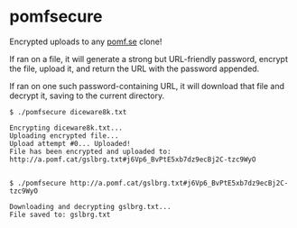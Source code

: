 # pomfsecure
Encrypted uploads to any [pomf.se](http://pomf.se) clone!

If ran on a file, it will generate a strong but URL-friendly password, encrypt the file, upload it, and return the URL with the password appended.

If ran on one such password-containing URL, it will download that file and decrypt it, saving to the current directory.


```
$ ./pomfsecure diceware8k.txt

Encrypting diceware8k.txt...
Uploading encrypted file...
Upload attempt #0... Uploaded!
File has been encrypted and uploaded to: http://a.pomf.cat/gslbrg.txt#j6Vp6_BvPtE5xb7dz9ecBj2C-tzc9WyO


$ ./pomfsecure http://a.pomf.cat/gslbrg.txt#j6Vp6_BvPtE5xb7dz9ecBj2C-tzc9WyO

Downloading and decrypting gslbrg.txt...
File saved to: gslbrg.txt
```
